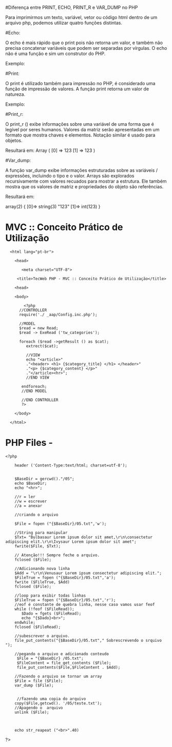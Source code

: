#Diferença entre PRINT, ECHO, PRINT_R e VAR_DUMP no PHP

Para imprimirmos um texto, variável, vetor ou código html dentro de um arquivo php, 
podemos utilizar quatro funções distintas. 


#Echo:

O echo é mais rápido que o print pois não retorna um valor, e também não precisa concatenar variáveis 
que podem ser separadas por vírgulas. O echo não é uma função e sim um construtor do PHP.

Exemplo:

  <?php
  echo $var1, $var2;
  ?>

#Print:

O print é utilizado também para impressão no PHP, é considerado uma função de impressão de valores.
 A função print retorna um valor de natureza. 
 
 Exemplo:
 
   <?php
   print $var1 . $var2;
   ?>
 
#Print_r:

O print_r () exibe informações sobre uma variável de uma forma que é legível por seres humanos.
 Valores da matriz serão apresentadas em um formato que mostra chaves e elementos.
 Notação similar é usado para objetos.
   
   <?php
   
   $array = array('123',123);
   print_r($array);
   
   ?>

Resultará em:
Array
  (
      [0] => 123
      [1] => 123
  )

#Var_dump:

A função var_dump exibe informações estruturadas sobre as variáveis ​​/ expressões, incluindo o tipo e o valor.
 Arrays são explorados recursivamente com valores recuados para mostrar a estrutura. Ele também mostra que
 os valores de matriz e propriedades do objeto são referências.
 
   <?php
   
   $array = array('123',123);
   var_dump($array);
   
   ?>

Resultará em:

   array(2) {
     [0]=>
     string(3) "123"
     [1]=>
     int(123)
   }

# MVC :: Conceito Prático de Utilização


<!DOCTYPE html>

      <html lang="pt-br">
      
        <head>
        
           <meta charset="UTF-8">
           
      	 <title>TecWeb PHP - MVC :: Conceito Prático de Utilização</title>
      	 
        <head>
        
        <body>
        
            <?php
      	  //CONTROLLER 
      	  require('./ _aap/Config.inc.php');
      	  
      	  //MODEL
      	  $read = new Read;
      	  $read -> ExeRead ('tw_categories');
      	  
      	  foreach ($read ->getResult () as $cat);
      	     extrect($cat);
      		 
      		 //VIEW
      		 echo "<article>"
      		 ."<header> <h1> {$category_title} </h1> </header>"
      		 ."<p> {$category_content} </p>"
      		 ."</article><hr>";
      		 //END VIEW
      	   
      	   endforeach;
      	   //END MODEL
      	   
      	   //END CONTROLLER
      	   ?>
      	   
      	</body>
      	
      </html>
      
#  PHP Files -

    <?php
        
    	header ('Content-Type:text/html; charset=utf-8');
    	
    	
    	$BaseDir = gercwd()."/05";
    	echo $BaseDir;
    	echo "<hr>";
    
    	//r = ler
    	//w = escrever
    	//a = anexar
    	
    	//criando o arquivo
    	
        $File = fopen ("{$BaseDir}/05.txt",'w');
        
    	//String para manipular
        $Txt= "Bulbasaur Lorem ipsum dolor sit amet,\r\n\consectetur adipiscing elit.\r\n\Ivysaur Lorem ipsum dolor sit amet";
    	fwrite($File, $Txt);
    	
    	// Atenção!!! Sempre feche o arquivo.
    	fclosed ($File);
    	
    	//Adicionando nova linha 
    	$Add = "\r\n\Venusaur Lorem ipsum consectetur adipiscing elit.";
    	$FileTrue = fopen ("{$BaseDir}/05.txt",'a');
    	fwrite ($FileTrue, $Add)
    	fclosed ($File);
    	
    	//loop para exibir todas linhas
    	$FileTrue = fopen ("{$BaseDir}/05.txt",'r');
    	//eof é constante de quebra linha, nesse caso vamos usar feof
    	while (!feof ($FileRead));
    	   $Dado = fgets ($FileRead);
    	   echo "{$Dado}<br>";
    	endwhile;
        fclosed ($FileRead);
    	
    	//subescrever o arquivo.
    	file_put_contents("{$BaseDir}/05.txt"," Sobrescrevendo o srquivo ");
    	
    	//pegando o arquivo e adicionado conteudo 
    	 $File = "{$BaseDir} /05.txt";
    	 $FileContent = file_get_contents ($File);	 
         file_put_contents($File,$FileContent . $Add);
    	 
    	//Fazendo o arquivo se tornar um array
        $File = file ($File);
        var_dump ($File);
        
        
         //fazendo uma copia do arquivo
        copy($File,getcwd(). '/05/teste.txt');
    	//Apagendo o  arquivo
    	unlink ($File);
    	
    	
    	
    	echo str_reapeat ("<br>".40)
    	 
	

?>
